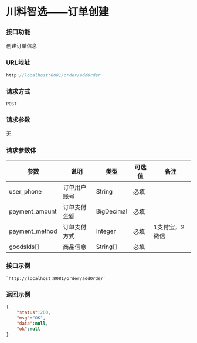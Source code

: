 # 川料智选——订单创建
### 接口功能

创建订单信息

### URL地址

```javascript
http://localhost:8081/order/addOrder
```

### 请求方式

`POST`

### 请求参数

无

### 请求参数体

| 参数      | 说明                               | 类型      | 可选值       | 备注    |
|---------- |---------------------------------- |---------- |------------- |-------- |
|user_phone  | 订单用户账号 | String | 必填 | |
|payment_amount | 订单支付金额 | BigDecimal | 必填 | |
|payment_method | 订单支付方式 | Integer | 必填 | 1支付宝，2微信 |
|goodsIds[] | 商品信息 | String[] | 必填 | |

### 接口示例

    `http://localhost:8081/order/addOrder`

### 返回示例

```json
{
    "status":200,
    "msg":"OK",
    "data":null,
    "ok":null
}
```
